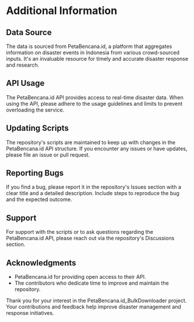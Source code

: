 # Additional Information

## Data Source
The data is sourced from PetaBencana.id, a platform that aggregates information on disaster events in Indonesia from various crowd-sourced inputs. It's an invaluable resource for timely and accurate disaster response and research.

## API Usage
The PetaBencana.id API provides access to real-time disaster data. When using the API, please adhere to the usage guidelines and limits to prevent overloading the service.

## Updating Scripts
The repository's scripts are maintained to keep up with changes in the PetaBencana.id API structure. If you encounter any issues or have updates, please file an issue or pull request.

## Reporting Bugs
If you find a bug, please report it in the repository's Issues section with a clear title and a detailed description. Include steps to reproduce the bug and the expected outcome.

## Support
For support with the scripts or to ask questions regarding the PetaBencana.id API, please reach out via the repository's Discussions section.

## Acknowledgments
- PetaBencana.id for providing open access to their API.
- The contributors who dedicate time to improve and maintain the repository.

Thank you for your interest in the PetaBencana.id_BulkDownloader project. Your contributions and feedback help improve disaster management and response initiatives.
